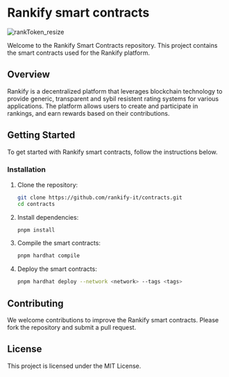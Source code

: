 # Rankify smart contracts
![rankToken_resize](https://github.com/rankify-it/contracts/assets/61459744/82d4496e-7e46-47ee-8f2f-2fca6d3c30b8)

Welcome to the Rankify Smart Contracts repository. This project contains the smart contracts used for the Rankify platform.

## Overview

Rankify is a decentralized platform that leverages blockchain technology to provide generic, transparent and sybil resistent rating systems for various applications. The platform allows users to create and participate in rankings, and earn rewards based on their contributions.


## Getting Started

To get started with Rankify smart contracts, follow the instructions below.


### Installation

1. Clone the repository:
    ```sh
    git clone https://github.com/rankify-it/contracts.git
    cd contracts
    ```

2. Install dependencies:
    ```sh
    pnpm install
    ```

3. Compile the smart contracts:
    ```sh
    pnpm hardhat compile
    ```

4. Deploy the smart contracts:
    ```sh
    pnpm hardhat deploy --network <network> --tags <tags>
    ```

## Contributing

We welcome contributions to improve the Rankify smart contracts. Please fork the repository and submit a pull request.

## License

This project is licensed under the MIT License.

